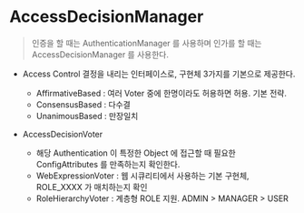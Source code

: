 # AccessDecisionManager

> 인증을 할 때는 AuthenticationManager 를 사용하며 인가를 할 때는 AccessDecisionManager 를 사용한다.

- Access Control 결정을 내리는 인터페이스로, 구현체 3가지를 기본으로 제공한다.
  - AffirmativeBased : 여러 Voter 중에 한명이라도 허용하면 허용. 기본 전략.
  - ConsensusBased : 다수결
  - UnanimousBased : 만장일치
  
- AccessDecisionVoter
  - 해당 Authentication 이 특정한 Object 에 접근할 때 필요한 ConfigAttributes 를 만족하는지 확인한다.
  - WebExpressionVoter : 웹 시큐리티에서 사용하는 기본 구현체, ROLE_XXXX 가 매치하는지 확인
  - RoleHierarchyVoter : 계층형 ROLE 지원. ADMIN > MANAGER > USER
